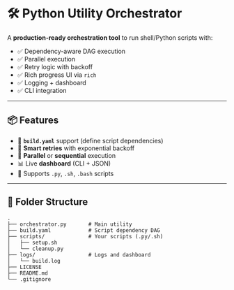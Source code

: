 # 🛠️ Python Utility Orchestrator

A **production-ready orchestration tool** to run shell/Python scripts with:
- ✅ Dependency-aware DAG execution
- ✅ Parallel execution
- ✅ Retry logic with backoff
- ✅ Rich progress UI via `rich`
- ✅ Logging + dashboard
- ✅ CLI integration

---

## 📦 Features

- 📂 **`build.yaml`** support (define script dependencies)
- 🧠 **Smart retries** with exponential backoff
- 🚦 **Parallel** or **sequential** execution
- 📊 Live **dashboard** (CLI + JSON)
- 📜 Supports `.py`, `.sh`, `.bash` scripts

---

## 📁 Folder Structure

```text
.
├── orchestrator.py       # Main utility
├── build.yaml            # Script dependency DAG
├── scripts/              # Your scripts (.py/.sh)
│   ├── setup.sh
│   └── cleanup.py
├── logs/                 # Logs and dashboard
│   └── build.log
├── LICENSE
├── README.md
└── .gitignore
